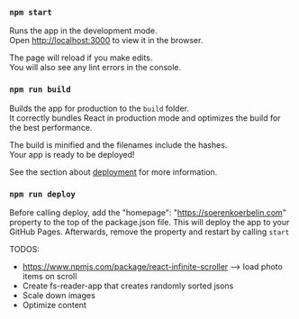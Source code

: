 ### `npm start`

Runs the app in the development mode.<br />
Open [http://localhost:3000](http://localhost:3000) to view it in the browser.

The page will reload if you make edits.<br />
You will also see any lint errors in the console.

### `npm run build`

Builds the app for production to the `build` folder.<br />
It correctly bundles React in production mode and optimizes the build for the best performance.

The build is minified and the filenames include the hashes.<br />
Your app is ready to be deployed!

See the section about [deployment](https://facebook.github.io/create-react-app/docs/deployment) for more information.

### `npm run deploy`

Before calling deploy, add the "homepage": "https://soerenkoerbelin.com" property to the top of the package.json file. This will deploy the app to your GitHub Pages. Afterwards, remove the property and restart by calling `start`


TODOS: 

- https://www.npmjs.com/package/react-infinite-scroller --> load photo items on scroll
- Create fs-reader-app that creates randomly sorted jsons
- Scale down images
- Optimize content